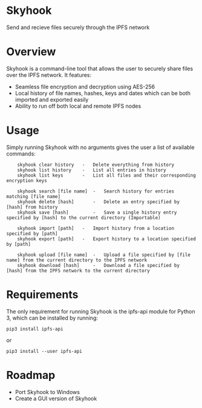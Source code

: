 # Skyhook
Send and recieve files securely through the IPFS network

# Overview
Skyhook is a command-line tool that allows the user to securely share files over the IPFS network.
It features:
-   Seamless file encryption and decryption using AES-256
-   Local history of file names, hashes, keys and dates which can be both imported and exported easily
-   Ability to run off both local and remote IPFS nodes

# Usage
Simply running Skyhook with no arguments gives the user a list of available commands:

```
    skyhook clear history   -   Delete everything from history
    skyhook list history    -   List all entries in history
    skyhook list keys       -   List all files and their corresponding encryption keys
    
    skyhook search [file name]  -   Search history for entries matching [file name]
    skyhook delete [hash]       -   Delete an entry specified by [hash] from history
    skyhook save [hash]         -   Save a single history entry specified by [hash] to the current directory (Importable)
    
    skyhook import [path]   -   Import history from a location specified by [path]
    skyhook export [path]   -   Export history to a location specified by [path]
    
    skyhook upload [file name]  -   Upload a file specified by [file name] from the current directory to the IPFS network
    skyhook download [hash]     -   Download a file specified by [hash] from the IPFS network to the current directory

```

# Requirements
The only requirement for running Skyhook is the ipfs-api module for Python 3, which can be installed by running:

```
pip3 install ipfs-api
```

or

```
pip3 install --user ipfs-api
```

# Roadmap
-   Port Skyhook to Windows
-   Create a GUI version of Skyhook

